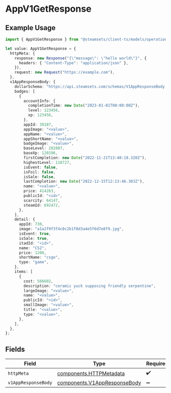 # AppV1GetResponse

## Example Usage

```typescript
import { AppV1GetResponse } from "@steamsets/client-ts/models/operations";

let value: AppV1GetResponse = {
  httpMeta: {
    response: new Response("{\"message\": \"hello world\"}", {
      headers: { "Content-Type": "application/json" },
    }),
    request: new Request("https://example.com"),
  },
  v1AppResponseBody: {
    dollarSchema: "https://api.steamsets.com/schemas/V1AppResponseBody.json",
    badges: [
      {
        accountInfo: {
          completionTime: new Date("2023-01-01T00:00:00Z"),
          level: 123456,
          xp: 123456,
        },
        appId: 39187,
        appImage: "<value>",
        appName: "<value>",
        appShortName: "<value>",
        badgeImage: "<value>",
        baseLevel: 282807,
        baseXp: 120196,
        firstCompletion: new Date("2022-11-21T13:40:18.320Z"),
        highestLevel: 118727,
        isEvent: false,
        isFoil: false,
        isSale: false,
        lastCompletion: new Date("2022-12-15T12:13:46.383Z"),
        name: "<value>",
        price: 414263,
        publicId: "<id>",
        scarcity: 64147,
        steamId: 692472,
      },
    ],
    detail: {
      appId: 730,
      image: "a1a2f9f3f4c0c2b1f8d3a4e5f6d7e8f9.jpg",
      isEvent: true,
      isSale: true,
      itadId: "<id>",
      name: "CS2",
      price: 1200,
      shortName: "csgo",
      type: "game",
    },
    items: [
      {
        cost: 566602,
        description: "ceramic yuck supposing friendly serpentine",
        largeImage: "<value>",
        name: "<value>",
        publicId: "<id>",
        smallImage: "<value>",
        title: "<value>",
        type: "<value>",
      },
    ],
  },
};
```

## Fields

| Field                                                                        | Type                                                                         | Required                                                                     | Description                                                                  |
| ---------------------------------------------------------------------------- | ---------------------------------------------------------------------------- | ---------------------------------------------------------------------------- | ---------------------------------------------------------------------------- |
| `httpMeta`                                                                   | [components.HTTPMetadata](../../models/components/httpmetadata.md)           | :heavy_check_mark:                                                           | N/A                                                                          |
| `v1AppResponseBody`                                                          | [components.V1AppResponseBody](../../models/components/v1appresponsebody.md) | :heavy_minus_sign:                                                           | OK                                                                           |